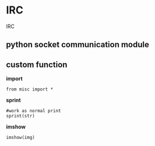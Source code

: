 # IRC
IRC
## python socket communication module



## custom function

**import**

    from misc import *

**sprint**

    #work as normal print 
    sprint(str)
 
 **imshow**
 
    imshow(img)
